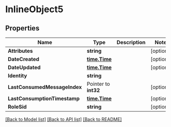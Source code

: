 # InlineObject5

## Properties

Name | Type | Description | Notes
------------ | ------------- | ------------- | -------------
**Attributes** | **string** |  | [optional] 
**DateCreated** | [**time.Time**](time.Time.md) |  | [optional] 
**DateUpdated** | [**time.Time**](time.Time.md) |  | [optional] 
**Identity** | **string** |  | 
**LastConsumedMessageIndex** | Pointer to **int32** |  | [optional] 
**LastConsumptionTimestamp** | [**time.Time**](time.Time.md) |  | [optional] 
**RoleSid** | **string** |  | [optional] 

[[Back to Model list]](../README.md#documentation-for-models) [[Back to API list]](../README.md#documentation-for-api-endpoints) [[Back to README]](../README.md)


